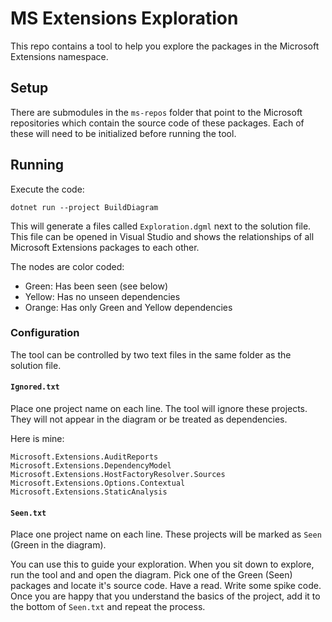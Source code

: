 # MS Extensions Exploration

This repo contains a tool to help you explore the packages in the Microsoft Extensions namespace.

## Setup

There are submodules in the `ms-repos` folder that point to the Microsoft repositories which contain the source code of these packages. Each of these will need to be initialized before running the tool.

## Running

Execute the code:

```shell
dotnet run --project BuildDiagram
```

This will generate a files called `Exploration.dgml` next to the solution file. This file can be opened in Visual Studio and shows the relationships of all Microsoft Extensions packages to each other.

The nodes are color coded:

- Green: Has been seen (see below)
- Yellow: Has no unseen dependencies
- Orange: Has only Green and Yellow dependencies

### Configuration

The tool can be controlled by two text files in the same folder as the solution file.

#### `Ignored.txt`

Place one project name on each line. The tool will ignore these projects. They will not appear in the diagram or be treated as dependencies.

Here is mine:
```
Microsoft.Extensions.AuditReports
Microsoft.Extensions.DependencyModel
Microsoft.Extensions.HostFactoryResolver.Sources
Microsoft.Extensions.Options.Contextual
Microsoft.Extensions.StaticAnalysis
```

#### `Seen.txt`

Place one project name on each line. These projects will be marked as `Seen` (Green in the diagram).

You can use this to guide your exploration. When you sit down to explore, run the tool and and open the diagram. Pick one of the Green (Seen) packages and locate it's source code. Have a read. Write some spike code. Once you are happy that you understand the basics of the project, add it to the bottom of `Seen.txt` and repeat the process.